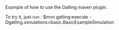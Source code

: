Example of how to use the Gatling maven plugin.

To try it, just run : 
    $mvn gatling:execute -Dgatling.simulations=basic.BasicExampleSimulation
